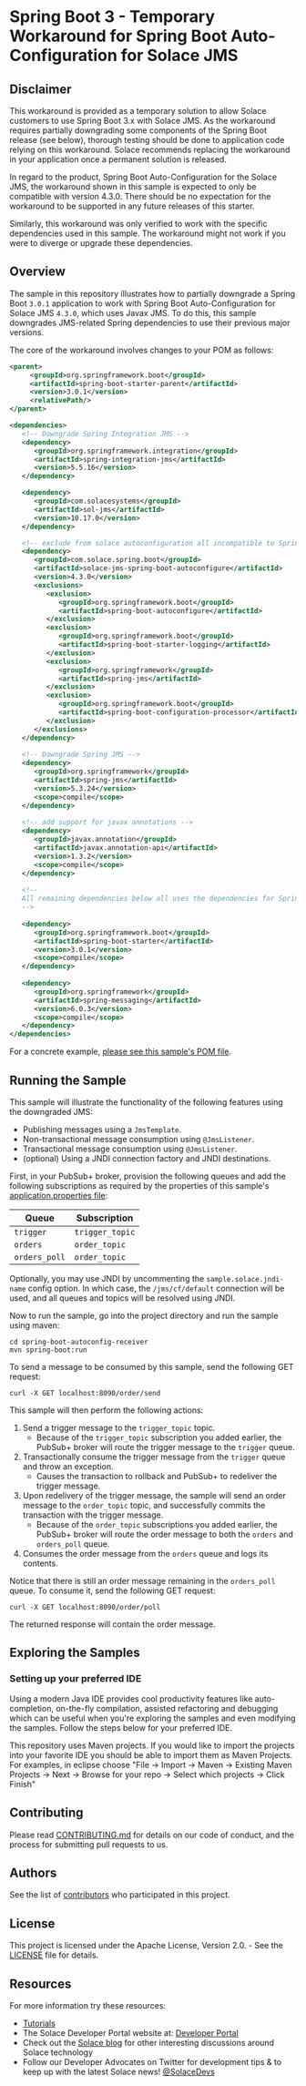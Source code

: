 # Spring Boot 3 - Temporary Workaround for Spring Boot Auto-Configuration for Solace JMS

## Disclaimer

This workaround is provided as a temporary solution to allow Solace customers to use Spring Boot 3.x with Solace JMS. As the workaround requires partially downgrading some components of the Spring Boot release (see below), thorough testing should be done to application code relying on this workaround. Solace recommends replacing the workaround in your application once a permanent solution is released.

In regard to the product, Spring Boot Auto-Configuration for the Solace JMS, the workaround shown in this sample is expected to only be compatible with version 4.3.0. There should be no expectation for the workaround to be supported in any future releases of this starter.

Similarly, this workaround was only verified to work with the specific dependencies used in this sample. The workaround might not work if you were to diverge or upgrade these dependencies.

## Overview

The sample in this repository illustrates how to partially downgrade a Spring Boot `3.0.1` application to work with Spring Boot Auto-Configuration for Solace JMS `4.3.0`, which uses Javax JMS. To do this, this sample downgrades JMS-related Spring dependencies to use their previous major versions.

The core of the workaround involves changes to your POM as follows:

```xml
<parent>
     <groupId>org.springframework.boot</groupId>
     <artifactId>spring-boot-starter-parent</artifactId>
     <version>3.0.1</version>
     <relativePath/>
</parent>

<dependencies>
   <!-- Downgrade Spring Integration JMS -->
   <dependency>
      <groupId>org.springframework.integration</groupId>
      <artifactId>spring-integration-jms</artifactId>
      <version>5.5.16</version>
   </dependency>

   <dependency>
      <groupId>com.solacesystems</groupId>
      <artifactId>sol-jms</artifactId>
      <version>10.17.0</version>
   </dependency>

   <!-- exclude from solace autoconfiguration all incompatible to Spring 6/Springboot 3 artifacts -->
   <dependency>
      <groupId>com.solace.spring.boot</groupId>
      <artifactId>solace-jms-spring-boot-autoconfigure</artifactId>
      <version>4.3.0</version>
      <exclusions>
         <exclusion>
            <groupId>org.springframework.boot</groupId>
            <artifactId>spring-boot-autoconfigure</artifactId>
         </exclusion>
         <exclusion>
            <groupId>org.springframework.boot</groupId>
            <artifactId>spring-boot-starter-logging</artifactId>
         </exclusion>
         <exclusion>
            <groupId>org.springframework</groupId>
            <artifactId>spring-jms</artifactId>
         </exclusion>
         <exclusion>
            <groupId>org.springframework.boot</groupId>
            <artifactId>spring-boot-configuration-processor</artifactId>
         </exclusion>
      </exclusions>
   </dependency>
   
   <!-- Downgrade Spring JMS -->
   <dependency>
      <groupId>org.springframework</groupId>
      <artifactId>spring-jms</artifactId>
      <version>5.3.24</version>
      <scope>compile</scope>
   </dependency>
   
   <!-- add support for javax annotations -->
   <dependency>
      <groupId>javax.annotation</groupId>
      <artifactId>javax.annotation-api</artifactId>
      <version>1.3.2</version>
      <scope>compile</scope>
   </dependency>
   
   <!--
   All remaining dependencies below all uses the dependencies for Spring Boot 3.0.x
   -->
   
   <dependency>
      <groupId>org.springframework.boot</groupId>
      <artifactId>spring-boot-starter</artifactId>
      <version>3.0.1</version>
      <scope>compile</scope>
   </dependency>
   
   <dependency>
      <groupId>org.springframework</groupId>
      <artifactId>spring-messaging</artifactId>
      <version>6.0.3</version>
      <scope>compile</scope>
   </dependency>
</dependencies>
```

For a concrete example, [please see this sample's POM file](./spring-boot-autoconfig-receiver/pom.xml).

## Running the Sample

This sample will illustrate the functionality of the following features using the downgraded JMS:

* Publishing messages using a `JmsTemplate`.
* Non-transactional message consumption using `@JmsListener`.
* Transactional message consumption using `@JmsListener`.
* (optional) Using a JNDI connection factory and JNDI destinations.

First, in your PubSub+ broker, provision the following queues and add the following subscriptions as required by the properties of this sample's [application.properties file](./spring-boot-autoconfig-receiver/src/main/resources/application.properties):

| Queue         | Subscription    |
|---------------|-----------------|
| `trigger`     | `trigger_topic` |
| `orders`      | `order_topic`   |
| `orders_poll` | `order_topic`   |

Optionally, you may use JNDI by uncommenting the `sample.solace.jndi-name` config option. In which case, the `/jms/cf/default` connection will be used, and all queues and topics will be resolved using JNDI.

Now to run the sample, go into the project directory and run the sample using maven:

```shell
cd spring-boot-autoconfig-receiver
mvn spring-boot:run
```

To send a message to be consumed by this sample, send the following GET request:

```shell
curl -X GET localhost:8090/order/send
```

This sample will then perform the following actions:

1. Send a trigger message to the `trigger_topic` topic.
    * Because of the `trigger_topic` subscription you added earlier, the PubSub+ broker will route the trigger message to the `trigger` queue.
2. Transactionally consume the trigger message from the `trigger` queue and throw an exception.
    * Causes the transaction to rollback and PubSub+ to redeliver the trigger message.
3. Upon redelivery of the trigger message, the sample will send an order message to the `order_topic` topic, and successfully commits the transaction with the trigger message.
    * Because of the `order_topic` subscriptions you added earlier, the PubSub+ broker will route the order message to both the `orders` and `orders_poll` queue.
4. Consumes the order message from the `orders` queue and logs its contents.

Notice that there is still an order message remaining in the `orders_poll` queue. To consume it, send the following GET request:

```shell
curl -X GET localhost:8090/order/poll
```

The returned response will contain the order message.

## Exploring the Samples

### Setting up your preferred IDE

Using a modern Java IDE provides cool productivity features like auto-completion, on-the-fly compilation, assisted refactoring and debugging which can be useful when you're exploring the samples and even modifying the samples. Follow the steps below for your preferred IDE.

This repository uses Maven projects. If you would like to import the projects into your favorite IDE you should be able to import them as Maven Projects. For examples, in eclipse choose "File -> Import -> Maven -> Existing Maven Projects -> Next -> Browse for your repo -> Select which projects -> Click Finish"

## Contributing

Please read [CONTRIBUTING.md](CONTRIBUTING.md) for details on our code of conduct, and the process for submitting pull requests to us.

## Authors

See the list of [contributors](https://github.com/SolaceSamples/solace-samples-spring/contributors) who participated in this project.

## License

This project is licensed under the Apache License, Version 2.0. - See the [LICENSE](LICENSE) file for details.

## Resources

For more information try these resources:

- [Tutorials](https://tutorials.solace.dev/)
- The Solace Developer Portal website at: [Developer Portal](http://solace.com/developers)
- Check out the [Solace blog](https://solace.com/blog/category/developers/) for other interesting discussions around Solace technology
- Follow our Developer Advocates on Twitter for development tips & to keep up with the latest Solace news! [@SolaceDevs](https://twitter.com/solacedevs)
